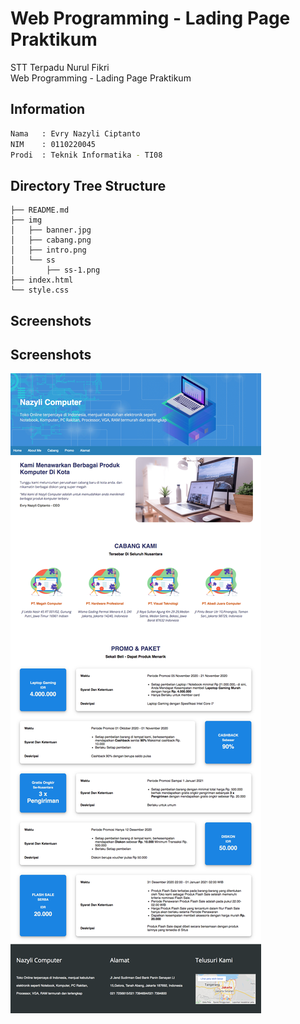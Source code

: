 # Web Programming - Lading Page Praktikum

STT Terpadu Nurul Fikri\
Web Programming - Lading Page Praktikum

## Information

```bash
Nama   : Evry Nazyli Ciptanto
NIM    : 0110220045
Prodi  : Teknik Informatika - TI08
```

## Directory Tree Structure
```
├── README.md
├── img
│   ├── banner.jpg
│   ├── cabang.png
│   ├── intro.png
│   └── ss
│       ├── ss-1.png
├── index.html
└── style.css
```

## Screenshots

## Screenshots
![picture](img/ss/ss-1.png)
